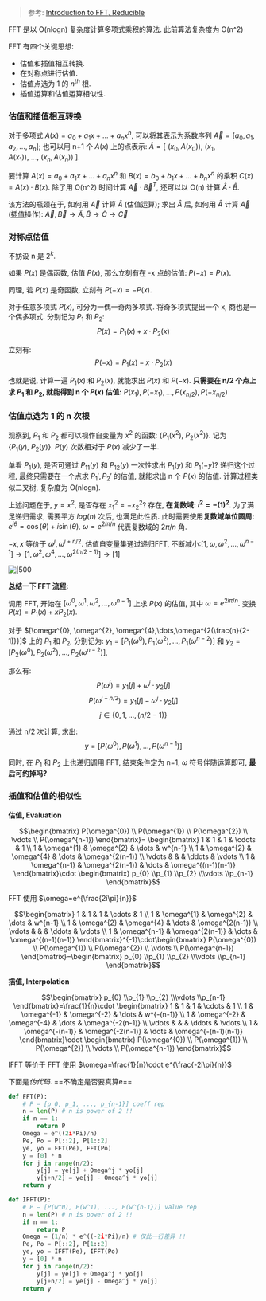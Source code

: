 > 参考: [Introduction to FFT, Reducible](https://www.bilibili.com/video/BV1za411F76U/?vd_source=389ad1f24e143504d05c538916c8c532)

FFT 是以 O(nlogn) 复杂度计算多项式乘积的算法. 此前算法复杂度为 O(n^2)

FFT 有四个关键思想:
- 估值和插值相互转换.
- 在对称点进行估值.
- 估值点选为 1 的 $n^{th}$ 根.
- 插值运算和估值运算相似性.

### 估值和插值相互转换

对于多项式 $A(x)=a_{0}+a_{1}x+\dots+a_{n}x^{n}$, 可以将其表示为系数序列 $\vec{A}=[a_{0},a_{1},a_{2},\dots,a_{n}]$; 也可以用 n+1 个 $A(x)$ 上的点表示: $\hat{A}=[\ (x_{0},A(x_{0})),\ (x_{1},A(x_{1})),\ \dots,\ (x_{n},A(x_{n}))\ ]$.

要计算 $A(x)=a_{0}+a_{1}x+\dots+a_{n}x^{n}$ 和 $B(x)=b_{0}+b_{1}x+\dots+b_{n}x^{n}$ 的乘积 $C(x)=A(x)\cdot B(x)$. 除了用 O(n^2) 时间计算 $\vec{A}\cdot\vec{B}^{T}$, 还可以以 O(n) 计算 $\hat{A}\cdot \hat{B}$.

该方法的瓶颈在于, 如何用 $\vec{A}$ 计算 $\hat{A}$ (估值运算); 求出 $\hat{A}$ 后, 如何用 $\hat{A}$ 计算 $\vec{A}$ ([插值](Math/微积分/级数/多项式插值.md)操作): $\vec{A}, \vec{B}\to\hat{A},\hat{B}\to \hat{C}\to \vec{C}$

### 对称点估值

不妨设 n 是 $2^{k}$. 

如果 $P(x)$ 是偶函数, 估值 $P(x)$, 那么立刻有在 -x 点的估值: $P(-x)=P(x)$.

同理, 若 $P(x)$ 是奇函数, 立刻有 $P(-x)=-P(x)$.

对于任意多项式 $P(x)$, 可分为一偶一奇两多项式. 将奇多项式提出一个 x, 商也是一个偶多项式. 分别记为 $P_{1}$ 和 $P_{2}$: $$P(x)=P_{1}(x)+x\cdot P_{2}(x)$$

立刻有: $$P(-x)=P_{1}(x)-x\cdot P_{2}(x)$$

也就是说, 计算一遍 $P_{1}(x)$ 和 $P_{2}(x)$, 就能求出 $P(x)$ 和 $P(-x)$. **只需要在 n/2 个点上求 $P_{1}$ 和 $P_{2}$, 就能得到 n 个 $P(x)$ 估值:** $P(x_{1}), P(-x_{1}),\dots,P(x_{n/2}),P(-x_{n/2})$

### 估值点选为 1 的 n 次根

观察到, $P_{1}$ 和 $P_{2}$ 都可以视作自变量为 $x^2$ 的函数: $\{P_{1}(x^{2}),\ P_{2}(x^{2})\}$. 记为 $\{P_{1}(y),\ P_{2}(y)\}$. $P(y)$ 次数相对于 $P(x)$ 减少了一半.

单看 $P_{1}(y)$, 是否可通过 $P_{11}(y)$ 和 $P_{12}(y)$ 一次性求出 $P_{1}(y)$ 和 $P_{1}(-y)$? 递归这个过程, 最终只需要在一个点求 $P_{1}', P_{2}'$ 的估值, 就能求出 n 个 $P(x)$ 的估值. 计算过程类似二叉树, 复杂度为 O(nlogn).

上述问题在于, $y=x^{2}$, 是否存在 $x^{2}_{1}=-x^{2}_{2}$? 存在, **在复数域: $i^{2}=-(1)^{2}$**. 为了满足递归需求, 需要平方 $log(n)$ 次后, 也满足此性质. 此时需要使用**复数域单位圆周:** $e^{i\theta}=\cos(\theta)+i\sin(\theta)$. $\omega = e^{2i\pi/n}$ 代表复数域的 $2\pi/n$ 角.

$-x,x$ 等价于 $\omega^{j},\omega^{j+n/2}$. 估值自变量集通过递归FFT, 不断减小:$[1, \omega, \omega^{2},\dots,\omega^{n-1}]\to [1, \omega^{2}, \omega^{4},\dots,\omega^{2({n}/{2-1})}]\to[1]$

![|500](../../attach/快速傅里叶变换.avif)

**总结一下 FFT 流程:**

调用 FFT, 开始在 $[\omega^{0}, \omega^{1}, \omega^{2},\dots,\omega^{n-1}]$ 上求 $P(x)$ 的估值, 其中 $\omega =e^{2i\pi/n}$.  变换 $P(x)=P_{1}(x)+xP_{2}(x)$.

对于 $[\omega^{0}, \omega^{2}, \omega^{4},\dots,\omega^{2(\frac{n}{2-1)}}]$ 上的 $P_{1}$ 和 $P_{2}$, 分别记为: $y_{1}=[P_{1}(\omega^{0}), P_{1}(\omega^{2}),\dots,P_{1}(\omega^{n-2})]$ 和 $y_{2}=[P_{2}(\omega^{0}), P_{2}(\omega^{2}),\dots,P_{2}(\omega^{n-2})]$. 

那么有: $$P(\omega^{j})=y_{1}[j]+\omega^{j}\cdot y_{2}[j]$$ $$P(\omega^{j+n/2})=y_{1}[j]-\omega^{j}\cdot y_{2}[j]$$ $$j\in\{0,1,\dots,(n/2-1)\}$$

通过 n/2 次计算, 求出: $$y=[P(\omega^{0}),P(\omega^{1}),\dots,P(\omega^{n-1})]$$

同时, 在 $P_{1}$ 和 $P_{2}$ 上也递归调用 FFT, 结束条件定为 n=1, $\omega$ 符号伴随运算即可, **最后可约掉吗?**
 
### 插值和估值的相似性

**估值, Evaluation**

$$\begin{bmatrix}
P(\omega^{0}) \\ P(\omega^{1}) \\  P(\omega^{2}) \\ \vdots \\ P(\omega^{n-1})
\end{bmatrix}=
\begin{bmatrix}
1 & 1 & 1 &  \cdots & 1 \\
1 & \omega^{1}  & \omega^{2} & \dots & w^{n-1} \\
1 & \omega^{2} & \omega^{4} & \dots  & \omega^{2(n-1)} \\
\vdots  &  &  & \ddots &  \vdots  \\
1 & \omega^{n-1} & \omega^{2(n-1)} & \dots  & \omega^{(n-1)(n-1)}
\end{bmatrix}\cdot \begin{bmatrix}
p_{0} \\p_{1} \\p_{2} \\\vdots  \\p_{n-1}
\end{bmatrix}$$

FFT 使用 $\omega=e^{\frac{2i\pi}{n}}$

$$\begin{bmatrix}
1 & 1 & 1 &  \cdots & 1 \\
1 & \omega^{1}  & \omega^{2} & \dots & w^{n-1} \\
1 & \omega^{2} & \omega^{4} & \dots  & \omega^{2(n-1)} \\
\vdots  &  &  & \ddots &  \vdots  \\
1 & \omega^{n-1} & \omega^{2(n-1)} & \dots  & \omega^{(n-1)(n-1)}
\end{bmatrix}^{-1}\cdot\begin{bmatrix}
P(\omega^{0}) \\ P(\omega^{1}) \\ P(\omega^{2})  \\ \vdots \\ P(\omega^{n-1})
\end{bmatrix}=\begin{bmatrix}
p_{0} \\p_{1} \\p_{2} \\\vdots  \\p_{n-1}
\end{bmatrix}$$

**插值, Interpolation**

$$\begin{bmatrix}
p_{0} \\p_{1} \\p_{2} \\\vdots  \\p_{n-1}
\end{bmatrix}=\frac{1}{n}\cdot
\begin{bmatrix}
1 & 1 & 1 &  \cdots & 1 \\
1 & \omega^{-1}  & \omega^{-2} & \dots & w^{-(n-1)} \\
1 & \omega^{-2} & \omega^{-4} & \dots  & \omega^{-2(n-1)} \\
\vdots  &  &  & \ddots &  \vdots  \\
1 & \omega^{-(n-1)} & \omega^{-2(n-1)} & \dots  & \omega^{-(n-1)(n-1)}
\end{bmatrix}\cdot \begin{bmatrix}
P(\omega^{0}) \\ P(\omega^{1})  \\ P(\omega^{2}) \\ \vdots \\ P(\omega^{n-1})
\end{bmatrix}$$

IFFT 等价于 FFT 使用 $\omega=\frac{1}{n}\cdot e^{\frac{-2i\pi}{n}}$

下面是*伪代码*. ==不确定是否要真算e==

```python
def FFT(P):
	# P – [p_0, p_1, ..., p_{n-1}] coeff rep
	n = len(P) # n is power of 2 !!
	if n == 1:
		return P
	Omega = e^((2i*Pi)/n)
	Pe, Po = P[::2], P[1::2]
	ye, yo = FFT(Pe), FFT(Po)
	y = [0] * n
	for j in range(n/2):
		y[j] = ye[j] + Omega^j * yo[j]
		y[j+n/2] = ye[j] - Omega^j * yo[j]
	return y

def IFFT(P):
	# P – [P(w^0), P(w^1), ..., P(w^{n-1})] value rep
	n = len(P) # n is power of 2 !!
	if n == 1:
		return P
	Omega = (1/n) * e^((-2i*Pi)/n) # 仅此一行差异 !!
	Pe, Po = P[::2], P[1::2]
	ye, yo = IFFT(Pe), IFFT(Po)
	y = [0] * n
	for j in range(n/2):
		y[j] = ye[j] + Omega^j * yo[j]
		y[j+n/2] = ye[j] - Omega^j * yo[j]
	return y
```
